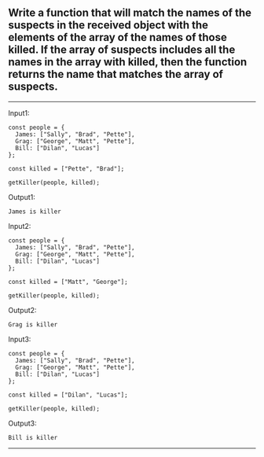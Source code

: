 ## Write a function that will match the names of the suspects in the received object with the elements of the array of the names of those killed. If the array of suspects includes all the names in the array with killed, then the function returns the name that matches the array of suspects.

***

Input1:
```
const people = {
  James: ["Sally", "Brad", "Pette"],
  Grag: ["George", "Matt", "Pette"],
  Bill: ["Dilan", "Lucas"]
};

const killed = ["Pette", "Brad"];

getKiller(people, killed);
```

Output1: 
```
James is killer
```

Input2:
```
const people = {
  James: ["Sally", "Brad", "Pette"],
  Grag: ["George", "Matt", "Pette"],
  Bill: ["Dilan", "Lucas"]
};

const killed = ["Matt", "George"];

getKiller(people, killed);
```

Output2: 
```
Grag is killer
```

Input3:
```
const people = {
  James: ["Sally", "Brad", "Pette"],
  Grag: ["George", "Matt", "Pette"],
  Bill: ["Dilan", "Lucas"]
};

const killed = ["Dilan", "Lucas"];

getKiller(people, killed);
```

Output3:
```
Bill is killer
```

***
